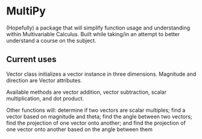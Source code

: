# MultiPy
(Hopefully) a package that will simplify function usage and understanding within Multivariable Calculus. Built while taking/in an attempt to better understand a course on the subject.

## Current uses
Vector class initializes a vector instance in three dimensions. Magnitude and direction are Vector attributes.

Available methods are vector addition, vector subtraction, scalar multiplication, and dot product.

Other functions will: determine if two vectors are scalar multiples; find a vector based on magnitude and theta; find the angle between two vectors; find the projection of one vector onto another; and find the projection of one vector onto another based on the angle between them